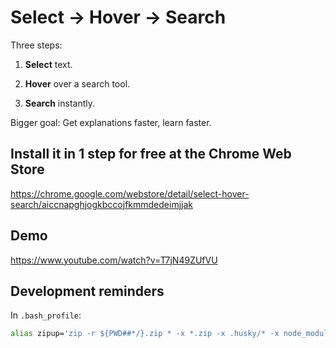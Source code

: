 # Select → Hover → Search

Three steps:

1) **Select** text.

2) **Hover** over a search tool.

3) **Search** instantly.

Bigger goal: Get explanations faster, learn faster.

## Install it in 1 step for free at the Chrome Web Store

https://chrome.google.com/webstore/detail/select-hover-search/aiccnapghjogkbccojfkmmdedeimjjak

## Demo

https://www.youtube.com/watch?v=T7jN49ZUfVU

## Development reminders

In `.bash_profile`:

```sh
alias zipup='zip -r ${PWD##*/}.zip * -x *.zip -x .husky/* -x node_modules/* -x ".github/*" -x .eslintignore -x .eslintrc.js -x .gitignore -x .travis.yml -x CODEOWNERS -x contributing.md; echo; echo "created ${PWD##*/}.zip inside this folder"; echo;'
```
